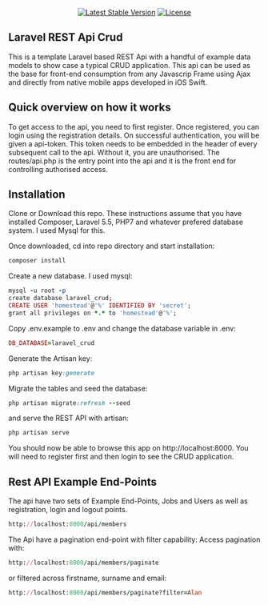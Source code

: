 
<p align="center">
<a href="https://packagist.org/packages/laravel/framework"><img src="https://poser.pugx.org/laravel/framework/v/stable.svg" alt="Latest Stable Version"></a>
<a href="https://packagist.org/packages/laravel/framework"><img src="https://poser.pugx.org/laravel/framework/license.svg" alt="License"></a>
</p>

## Laravel REST Api Crud
This is a template Laravel based REST Api with a handful of example data models to show case a typical CRUD application. This api can be used as the base for front-end consumption from any Javascrip Frame using Ajax and directly from native mobile apps developed in iOS Swift.

## Quick overview on how it works
To get access to the api, you need to first register. Once registered, you can login using the registration details. On successful authentication, you will be given a api-token. This token needs to be embedded in the header of every subsequent call to the api. Without it, you are unauthorised. The routes/api.php is the entry point into the api and it is the front end for controlling authorised access.

## Installation
Clone or Download this repo. These instructions assume that you have installed Composer, Laravel 5.5, PHP7 and whatever prefered database system. I used Mysql for this.

Once downloaded, cd into repo directory and start installation:

````ruby
composer install 
````

Create a new database. I used mysql:
````ruby
mysql -u root -p
create database laravel_crud;
CREATE USER 'homestead'@'%' IDENTIFIED BY 'secret';
grant all privileges on *.* to 'homestead'@'%';
````

Copy .env.example to .env and change the database variable in .env:
````ruby
DB_DATABASE=laravel_crud
````

Generate the Artisan key:
````ruby
php artisan key:generate
````

Migrate the tables and seed the database:
````ruby
php artisan migrate:refresh --seed
````

and serve the REST API with artisan:
````ruby
php artisan serve
````

You should now be able to browse this app on http://localhost:8000. You will need to register first and then login to see the CRUD application.

## Rest API Example End-Points
The api have two sets of Example End-Points, Jobs and Users as well as registration, login and logout points. 

````ruby
http://localhost:8000/api/members
````

The Api have a pagination end-point with filter capability: Access pagination with:
````ruby
http://localhost:8000/api/members/paginate
````

or filtered across firstname, surname and email:
````ruby
http://localhost:8000/api/members/paginate?filter=Alan

